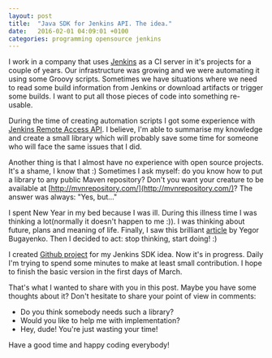 ```yaml
---
layout: post
title:  "Java SDK for Jenkins API. The idea."
date:   2016-02-01 04:09:01 +0100
categories: programming opensource jenkins
---
```

I work in a company that uses [Jenkins](https://jenkins-ci.org/) as a CI server
in it's projects for a couple of years. Our infrastructure was growing and we 
were automating it using some Groovy scripts. Sometimes we have situations where
we need to read some build information from Jenkins or download artifacts or 
trigger some builds. I want to put all those pieces of code into something re-usable.

During the time of creating automation scripts I got some experience with 
[Jenkins Remote Access API](https://wiki.jenkins-ci.org/display/JENKINS/Remote+access+API).
I believe, I'm able to summarise my knowledge and create a small library which
will probably save some time for someone who will face the same issues that I
did.

Another thing is that I almost have no experience with open source projects. 
It's a shame, I know that :) Sometimes I ask myself: do you know how to put
a library to any public Maven repository? Don't you want your creature to be
available at [http://mvnrepository.com/](http://mvnrepository.com/)? The answer was always: "Yes, but..."

I spent New Year in my bed because I was ill. During this illness time I was 
thinking a lot(normally it doesn't happen to me :)). I was thinking about 
future, plans and meaning of life. Finally, I saw this brilliant 
[article](http://www.yegor256.com/2015/12/22/why-dont-you-contribute-to-open-source.html) by 
Yegor Bugayenko. Then I decided to act: stop thinking, start doing! :)

I created [Github project](https://github.com/aistomin/jenkins-sdk) for my 
Jenkins SDK idea. Now it's in progress. Daily I'm trying to spend some minutes
to make at least small contribution. I hope to finish the basic version in the 
first days of March.

That's what I wanted to share with you in this post. Maybe you have some 
thoughts about it? Don't hesitate to share your point of view in comments:

- Do you think somebody needs such a library?
- Would you like to help me with implementation?
- Hey, dude! You're just wasting your time!

Have a good time and happy coding everybody!